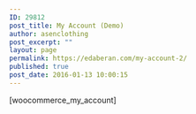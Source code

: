 ```yaml
---
ID: 29812
post_title: My Account (Demo)
author: asenclothing
post_excerpt: ""
layout: page
permalink: https://edaberan.com/my-account-2/
published: true
post_date: 2016-01-13 10:00:15
---
```

[woocommerce_my_account]